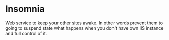 # Insomnia
Web service to keep your other sites awake. In other words prevent them
to going to suspend state what happens when you don't have own IIS instance
and full control of it.
